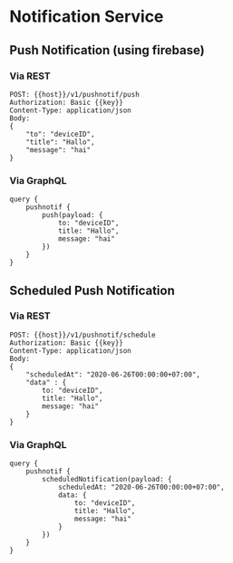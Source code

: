 # Notification Service

## Push Notification (using firebase)

### Via REST

```
POST: {{host}}/v1/pushnotif/push
Authorization: Basic {{key}}
Content-Type: application/json
Body:
{
    "to": "deviceID", 
    "title": "Hallo", 
    "message": "hai"
}
```

### Via GraphQL

```
query {
    pushnotif {
        push(payload: {
            to: "deviceID", 
            title: "Hallo", 
            message: "hai"
        })
    }
}
```


## Scheduled Push Notification

### Via REST

```
POST: {{host}}/v1/pushnotif/schedule
Authorization: Basic {{key}}
Content-Type: application/json
Body:
{
    "scheduledAt": "2020-06-26T00:00:00+07:00",
    "data" : {
        to: "deviceID", 
        title: "Hallo", 
        message: "hai"
    }
}
```

### Via GraphQL

```
query {
    pushnotif {
        scheduledNotification(payload: {
            scheduledAt: "2020-06-26T00:00:00+07:00",
            data: {
                to: "deviceID", 
                title: "Hallo", 
                message: "hai"
            }
        })
    }
}
```

